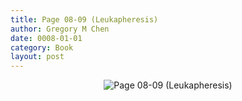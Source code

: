 ```yaml
---
title: Page 08-09 (Leukapheresis)
author: Gregory M Chen
date: 0008-01-01
category: Book
layout: post
---
```


<p style="text-align:center;"><img src="{{site.baseurl}}/assets/Graphics_v3.2/Page08-09_Leukapheresis.png" alt="Page 08-09 (Leukapheresis)" style="max-height: calc(100vh - 50px);"/></p>
